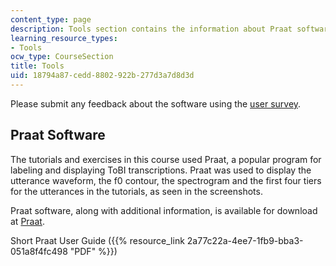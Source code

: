 ```yaml
---
content_type: page
description: Tools section contains the information about Praat software.
learning_resource_types:
- Tools
ocw_type: CourseSection
title: Tools
uid: 18794a87-cedd-8802-922b-277d3a7d8d3d
---
```


Please submit any feedback about the software using the [user survey](https://goo.gl/forms/CNZKqMjP760O2t9x1).

Praat Software
--------------

The tutorials and exercises in this course used Praat, a popular program for labeling and displaying ToBI transcriptions. Praat was used to display the utterance waveform, the f0 contour, the spectrogram and the first four tiers for the utterances in the tutorials, as seen in the screenshots.

Praat software, along with additional information, is available for download at [Praat](http://www.fon.hum.uva.nl/praat/).

Short Praat User Guide ({{% resource_link 2a77c22a-4ee7-1fb9-bba3-051a8f4fc498 "PDF" %}})